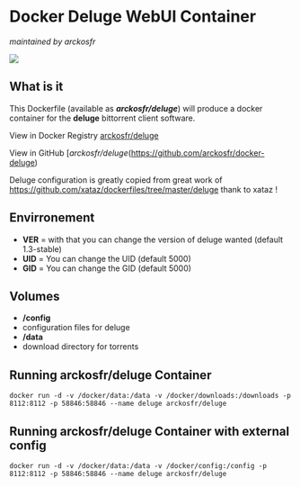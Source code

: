 # Docker Deluge WebUI Container
_maintained by arckosfr_

[![](https://badge.imagelayers.io/arckosfr/docker-deluge:latest.svg)](https://imagelayers.io/?images=arckosfr/docker-deluge:latest 'Get your own badge on imagelayers.io')

## What is it

This Dockerfile (available as ___arckosfr/deluge___) will produce a docker container for the __deluge__ bittorrent client software.

View in Docker Registry [arckosfr/deluge](https://hub.docker.com/r/arckosfr/deluge/)

View in GitHub [*arckosfr/deluge*(https://github.com/arckosfr/docker-deluge)

Deluge configuration is greatly copied from great work of https://github.com/xataz/dockerfiles/tree/master/deluge
thank to xataz !

## Envirronement

* __VER__ = with that you can change the version of deluge wanted (default 1.3-stable)
* __UID__ = You can change the UID (default 5000)
* __GID__ = You can change the GID (default 5000)


## Volumes

* __/config__
 * configuration files for deluge
* __/data__
 * download directory for torrents


## Running arckosfr/deluge Container

    docker run -d -v /docker/data:/data -v /docker/downloads:/downloads -p 8112:8112 -p 58846:58846 --name deluge arckosfr/deluge

## Running arckosfr/deluge Container with external config

    docker run -d -v /docker/data:/data -v /docker/config:/config -p 8112:8112 -p 58846:58846 --name deluge arckosfr/deluge
